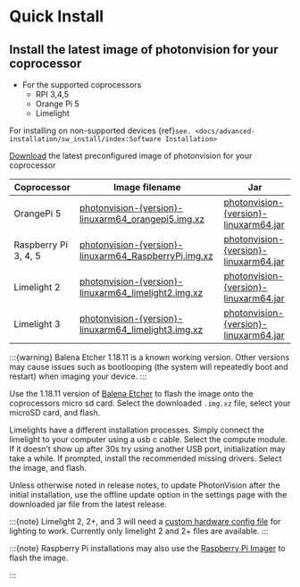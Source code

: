 # Quick Install

## Install the latest image of photonvision for your coprocessor

- For the supported coprocessors
  - RPI 3,4,5
  - Orange Pi 5
  - Limelight

For installing on non-supported devices {ref}`see. <docs/advanced-installation/sw_install/index:Software Installation>`

[Download](https://github.com/PhotonVision/photonvision/releases/latest) the latest preconfigured image of photonvision for your coprocessor

| Coprocessor          | Image filename                                                                                                                                                                     | Jar                                                                                                                                                  |
| -------------------- | ---------------------------------------------------------------------------------------------------------------------------------------------------------------------------------- | ---------------------------------------------------------------------------------------------------------------------------------------------------- |
| OrangePi 5           | [photonvision-{version}-linuxarm64_orangepi5.img.xz](https://github.com/PhotonVision/photonvision/releases/latest/download/photonvision-v2024.3.1-linuxarm64_orangepi5.img.xz)     | [photonvision-{version}-linuxarm64.jar](https://github.com/PhotonVision/photonvision/releases/latest/download/photonvision-v2024.3.1-linuxarm64.jar) |
| Raspberry Pi 3, 4, 5 | [photonvision-{version}-linuxarm64_RaspberryPi.img.xz](https://github.com/PhotonVision/photonvision/releases/latest/download/photonvision-v2024.3.1-linuxarm64_RaspberryPi.img.xz) | [photonvision-{version}-linuxarm64.jar](https://github.com/PhotonVision/photonvision/releases/latest/download/photonvision-v2024.3.1-linuxarm64.jar) |
| Limelight 2          | [photonvision-{version}-linuxarm64_limelight2.img.xz](https://github.com/PhotonVision/photonvision/releases/latest/download/photonvision-v2024.3.1-linuxarm64_limelight2.img.xz)   | [photonvision-{version}-linuxarm64.jar](https://github.com/PhotonVision/photonvision/releases/latest/download/photonvision-v2024.3.1-linuxarm64.jar) |
| Limelight 3          | [photonvision-{version}-linuxarm64_limelight3.img.xz](https://github.com/PhotonVision/photonvision/releases/latest/download/photonvision-v2024.3.1-linuxarm64_limelight3.img.xz)   | [photonvision-{version}-linuxarm64.jar](https://github.com/PhotonVision/photonvision/releases/latest/download/photonvision-v2024.3.1-linuxarm64.jar) |

:::{warning}
Balena Etcher 1.18.11 is a known working version. Other versions may cause issues such as bootlooping (the system will repeatedly boot and restart) when imaging your device.
:::

Use the 1.18.11 version of [Balena Etcher](https://github.com/balena-io/etcher/releases/tag/v1.18.11) to flash the image onto the coprocessors micro sd card. Select the downloaded `.img.xz` file, select your microSD card, and flash.

Limelights have a different installation processes. Simply connect the limelight to your computer using a usb c cable. Select the compute module. If it doesn’t show up after 30s try using another USB port, initialization may take a while. If prompted, install the recommended missing drivers. Select the image, and flash.

Unless otherwise noted in release notes, to update PhotonVision after the initial installation, use the offline update option in the settings page with the downloaded jar file from the latest release.

:::{note}
Limelight 2, 2+, and 3 will need a [custom hardware config file](https://github.com/PhotonVision/photonvision/tree/master/docs/source/docs/advanced-installation/sw_install/files) for lighting to work. Currently only limelight 2 and 2+ files are available.
:::

:::{note}
Raspberry Pi installations may also use the [Raspberry Pi Imager](https://www.raspberrypi.com/software/) to flash the image.

:::
